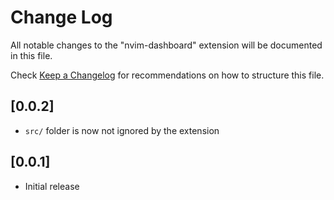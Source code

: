# Change Log

All notable changes to the "nvim-dashboard" extension will be documented in this file.

Check [Keep a Changelog](http://keepachangelog.com/) for recommendations on how to structure this file.

## [0.0.2]

- `src/` folder is now not ignored by the extension

## [0.0.1]

- Initial release
